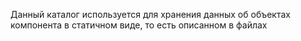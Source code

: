 Данный каталог используется для хранения данных об объектах компонента в
статичном виде, то есть описанном в файлах